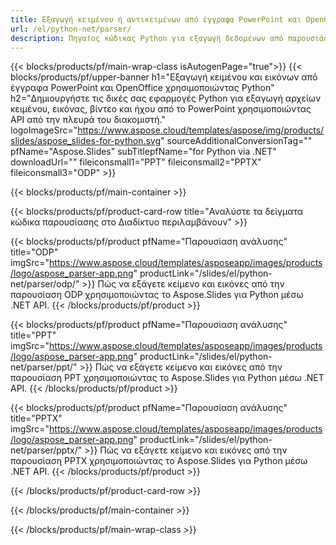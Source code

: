 ```yaml
---
title: Εξαγωγή κειμένου ή αντικειμένων από έγγραφα PowerPoint και OpenOffice χρησιμοποιώντας Python
url: /el/python-net/parser/
description: Πηγαίος κώδικας Python για εξαγωγή δεδομένων από παρουσιάσεις PowerPoint και OpenOffice.
---
```


{{< blocks/products/pf/main-wrap-class isAutogenPage="true">}}
{{< blocks/products/pf/upper-banner h1="Εξαγωγή κειμένου και εικόνων από έγγραφα PowerPoint και OpenOffice χρησιμοποιώντας Python" h2="Δημιουργήστε τις δικές σας εφαρμογές Python για εξαγωγή αρχείων κειμένου, εικόνας, βίντεο και ήχου από το PowerPoint χρησιμοποιώντας API από την πλευρά του διακομιστή." logoImageSrc="https://www.aspose.cloud/templates/aspose/img/products/slides/aspose_slides-for-python.svg" sourceAdditionalConversionTag="" pfName="Aspose.Slides" subTitlepfName="for Python via .NET" downloadUrl="" fileiconsmall1="PPT" fileiconsmall2="PPTX" fileiconsmall3="ODP" >}}

{{< blocks/products/pf/main-container >}}

{{< blocks/products/pf/product-card-row title="Αναλύστε τα δείγματα κώδικα παρουσίασης στο Διαδίκτυο περιλαμβάνουν" >}}

{{< blocks/products/pf/product pfName="Παρουσίαση ανάλυσης" title="ODP" imgSrc="https://www.aspose.cloud/templates/asposeapp/images/products/logo/aspose_parser-app.png" productLink="/slides/el/python-net/parser/odp/" >}}
Πώς να εξάγετε κείμενο και εικόνες από την παρουσίαση ODP χρησιμοποιώντας το Aspose.Slides για Python μέσω .NET API.
{{< /blocks/products/pf/product >}}

{{< blocks/products/pf/product pfName="Παρουσίαση ανάλυσης" title="PPT" imgSrc="https://www.aspose.cloud/templates/asposeapp/images/products/logo/aspose_parser-app.png" productLink="/slides/el/python-net/parser/ppt/" >}}
Πώς να εξάγετε κείμενο και εικόνες από την παρουσίαση PPT χρησιμοποιώντας το Aspose.Slides για Python μέσω .NET API.
{{< /blocks/products/pf/product >}}

{{< blocks/products/pf/product pfName="Παρουσίαση ανάλυσης" title="PPTX" imgSrc="https://www.aspose.cloud/templates/asposeapp/images/products/logo/aspose_parser-app.png" productLink="/slides/el/python-net/parser/pptx/" >}}
Πώς να εξάγετε κείμενο και εικόνες από την παρουσίαση PPTX χρησιμοποιώντας το Aspose.Slides για Python μέσω .NET API.
{{< /blocks/products/pf/product >}}



{{< /blocks/products/pf/product-card-row >}}

{{< /blocks/products/pf/main-container >}}
    
{{< /blocks/products/pf/main-wrap-class >}}